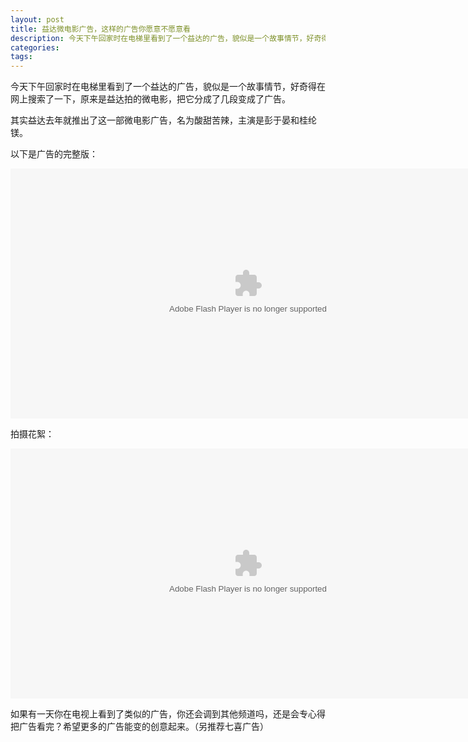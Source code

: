 ```yaml
---
layout: post
title: 益达微电影广告，这样的广告你愿意不愿意看
description: 今天下午回家时在电梯里看到了一个益达的广告，貌似是一个故事情节，好奇得在网上搜索了一下，原来是益达拍的微电影，把它分成了几段变成了广告。其实益达去年就推出了这一部微电影广告，名为酸甜苦辣，主演是彭于晏和桂纶镁。
categories: 
tags: 
---
```

今天下午回家时在电梯里看到了一个益达的广告，貌似是一个故事情节，好奇得在网上搜索了一下，原来是益达拍的微电影，把它分成了几段变成了广告。

其实益达去年就推出了这一部微电影广告，名为酸甜苦辣，主演是彭于晏和桂纶镁。

以下是广告的完整版：

<embed src="http://player.youku.com/player.php/sid/XMjg0MjMyNjA4/v.swf" allowFullScreen="true" quality="high" width="760" height="400" align="middle" allowScriptAccess="always" type="application/x-shockwave-flash"></embed>

拍摄花絮：

<embed src="http://player.youku.com/player.php/sid/XMjgyNTQzNDY4/v.swf" allowFullScreen="true" quality="high" width="760" height="400" align="middle" allowScriptAccess="always" type="application/x-shockwave-flash"></embed>

如果有一天你在电视上看到了类似的广告，你还会调到其他频道吗，还是会专心得把广告看完？希望更多的广告能变的创意起来。（另推荐七喜广告）